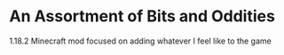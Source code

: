 # An Assortment of Bits and Oddities
 1.18.2 Minecraft mod focused on adding whatever I feel like to the game
